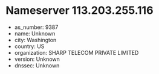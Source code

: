# Nameserver 113.203.255.116

* as_number: 9387
* name: Unknown
* city: Washington
* country: US
* organization: SHARP TELECOM PRIVATE LIMITED
* version: Unknown
* dnssec: Unknown
